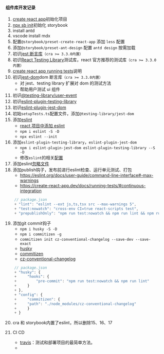 #### 组件库开发记录

1. [create react app](https://create-react-app.dev/)初始化项目
2. [npx sb init](https://storybook.js.org/)初始化 storybook
3. install antd
4. vscode install mdx
5. 配置`@storybook/preset-create-react-app` 添加 `less` 配置
6. 添加`@storybook/preset-ant-design` 配置 `antd design` 按需加载
7. 初识[jest 断言库](https://jestjs.io/)`（cra >= 3.3.0内置）`
8. 初识[React Testing Library](https://zh-hans.reactjs.org/docs/test-utils.html#overview)测试库，react 官方推荐的测试库`（cra >= 3.3.0内置）`
9. [create react app running tests](https://create-react-app.dev/docs/running-tests)说明
10. 初识[jest-dom](https://testing-library.com/docs/ecosystem-jest-dom)dom 断言库`（cra >= 3.3.0内置）`
    - 对 jest、testing library 扩展对 dom 的测试方法
    - 帮助用户测试 ui 组件
11. 初识[@testing-library/user-event](https://testing-library.com/docs/ecosystem-user-event)
12. 初识[eslint-plugin-testing-library](https://testing-library.com/docs/ecosystem-eslint-plugin-testing-library)
13. 初识[eslint-plugin-jest-dom](https://testing-library.com/docs/ecosystem-eslint-plugin-jest-dom)
14. 初始`setupTests.ts`配置文件，添加`@testing-library/jest-dom`
15. 添加[eslint](.eslintrc.js)
    - [react 项目中添加 eslint](https://www.cnblogs.com/lyraLee/p/11982208.html)
    - `npm i eslint -S -D`
    - `npx eslint --init`
16. 添加`eslint-plugin-testing-library`，`eslint-plugin-jest-dom`
    - `npm i eslint-plugin-jest-dom eslint-plugin-testing-library --S -D`
    - 修改`eslint`的相关[配置](https://www.jianshu.com/p/421c66111c06)
17. 添加eslint[忽略文件](.eslintignore)
18. 添加publish钩子，发布前进行eslint检查、运行单元测试、打包
    - https://eslint.org/docs/user-guide/command-line-interface#-max-warnings
    - https://create-react-app.dev/docs/running-tests/#continuous-integration
```js
    // package.json
    + "lint": "eslint --ext js,ts,tsx src --max-warnings 5",
    + "test:nowatch": "cross-env CI=true react-scripts test",
    + "prepublishOnly": "npm run test:nowatch && npm run lint && npm run build"
```
19. 添加git commit钩子
    - `npm i husky -S -D`
    - `npm i commitizen -g`
    - `commitizen init cz-conventional-changelog --save-dev --save-exact`
    - [husky](https://github.com/typicode/husky#readme)
    - [commitizen](https://github.com/commitizen/cz-cli)
    - [cz-conventional-changelog](https://github.com/commitizen/cz-conventional-changelog)
```js
    // package.json
    + "husky": {
    +     "hooks": {
    +         "pre-commit": "npm run test:nowatch && npm run lint"
    +     }
    + },
    + "config": {
    +     "commitizen": {
    +     "path": "./node_modules/cz-conventional-changelog"
    +     }
    + }
```

20. cra 和 storybook内置了eslint，所以删除15、16、17

21. CI CD
    - [travis](https://travis-ci.com/)：测试和部署项目的最简单方法。
    - 